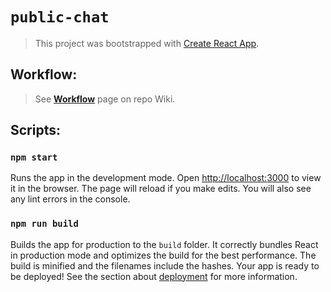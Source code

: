 # `public-chat`

> This project was bootstrapped with [Create React App](https://github.com/facebook/create-react-app).

## Workflow:

> See [**Workflow**](https://github.com/public-chat-team/public-chat/wiki/Workflow) page on repo Wiki.

## Scripts:

### `npm start`

Runs the app in the development mode. Open [http://localhost:3000](http://localhost:3000) to view it in the browser.
The page will reload if you make edits. You will also see any lint errors in the console.

<!-- TODO: add tests
### `npm test`

Launches the test runner in the interactive watch mode. See the section about [running tests](https://facebook.github.io/create-react-app/docs/running-tests) for more information.
-->

### `npm run build`

Builds the app for production to the `build` folder. It correctly bundles React in production mode and optimizes the build for the best performance.
The build is minified and the filenames include the hashes. Your app is ready to be deployed!
See the section about [deployment](https://facebook.github.io/create-react-app/docs/deployment) for more information.
